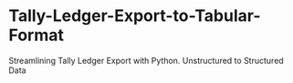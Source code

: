 # Tally-Ledger-Export-to-Tabular-Format
Streamlining Tally Ledger Export with Python. Unstructured to Structured Data
